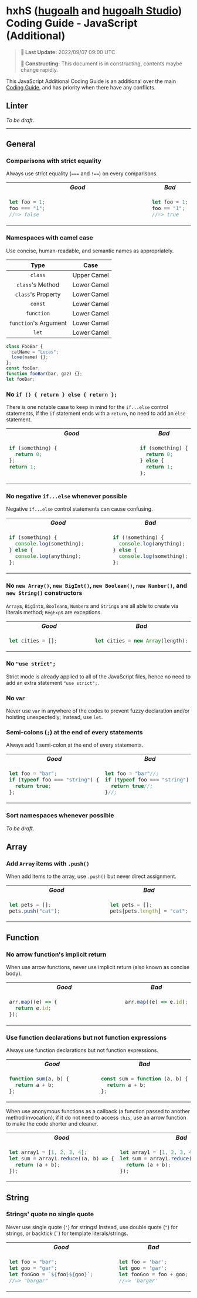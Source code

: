 [hugoalh]: https://github.com/hugoalh
[hugoalh-studio]: https://github.com/hugoalh-studio

# hxhS ([hugoalh][hugoalh] and [hugoalh Studio][hugoalh-studio]) Coding Guide - JavaScript (Additional)

> **📅 Last Update:** 2022/09/07 09:00 UTC
>
> **🚧 Constructing:** This document is in constructing, contents maybe change rapidly.

This JavaScript Additional Coding Guide is an additional over the main [Coding Guide](./main.md), and has priority when there have any conflicts.

## Linter

*To be draft.*

---

## General

### Comparisons with strict equality

Always use strict equality (`===` and `!==`) on every comparisons.

<table>
<tbody valign="top">
<tr>
<td align="center" width=100%><b><i>Good</i></b></td>
<td align="center" width=100%><b><i>Bad</i></b></td>
</tr>
<tr>
<td>

```js
let foo = 1;
foo === "1";
//=> false
```

</td>
<td>

```js
let foo = 1;
foo == "1";
//=> true
```

</td>
</tr>
</tbody>
</table>

### Namespaces with camel case

Use concise, human-readable, and semantic names as appropriately.

| **Type** | **Case** |
|:-:|:-:|
| `class` | Upper Camel |
| `class`'s Method  | Lower Camel |
| `class`'s Property  | Lower Camel |
| `const` | Lower Camel |
| `function` | Lower Camel |
| `function`'s Argument | Lower Camel |
| `let` | Lower Camel |

```js
class FooBar {
  catName = "Lucas";
  love(name) {};
};
const fooBar;
function fooBar(bar, gaz) {};
let fooBar;
```

### No `if () { return } else { return };`

There is one notable case to keep in mind for the `if...else` control statements, if the `if` statement ends with a `return`, no need to add an `else` statement.

<table>
<tbody valign="top">
<tr>
<td align="center" width=100%><b><i>Good</i></b></td>
<td align="center" width=100%><b><i>Bad</i></b></td>
</tr>
<tr>
<td>

```js
if (something) {
  return 0;
};
return 1;
```

</td>
<td>

```js
if (something) {
  return 0;
} else {
  return 1;
};
```

</td>
</tr>
</tbody>
</table>

### No negative `if...else` whenever possible

Negative `if...else` control statements can cause confusing.

<table>
<tbody valign="top">
<tr>
<td align="center" width=100%><b><i>Good</i></b></td>
<td align="center" width=100%><b><i>Bad</i></b></td>
</tr>
<tr>
<td>

```js
if (something) {
  console.log(something);
} else {
  console.log(anything);
};
```

</td>
<td>

```js
if (!something) {
  console.log(anything);
} else {
  console.log(something);
};
```

</td>
</tr>
</tbody>
</table>

### No `new Array()`, `new BigInt()`, `new Boolean()`, `new Number()`, and `new String()` constructors

`Array`s, `BigInt`s, `Boolean`s, `Number`s and `String`s are all able to create via literals method; `RegExp`s are exceptions.

<table>
<tbody valign="top">
<tr>
<td align="center" width=100%><b><i>Good</i></b></td>
<td align="center" width=100%><b><i>Bad</i></b></td>
</tr>
<tr>
<td>

```js
let cities = [];
```

</td>
<td>

```js
let cities = new Array(length);
```

</td>
</tr>
</tbody>
</table>

### No `"use strict";`

Strict mode is already applied to all of the JavaScript files, hence no need to add an extra statement `"use strict";`.

### No `var`

Never use `var` in anywhere of the codes to prevent fuzzy declaration and/or hoisting unexpectedly; Instead, use `let`.

### Semi-colons (`;`) at the end of every statements

Always add 1 semi-colon at the end of every statements.

<table>
<tbody valign="top">
<tr>
<td align="center" width=100%><b><i>Good</i></b></td>
<td align="center" width=100%><b><i>Bad</i></b></td>
</tr>
<tr>
<td>

```js
let foo = "bar";
if (typeof foo === "string") {
  return true;
};
```

</td>
<td>

```js
let foo = "bar"//;
if (typeof foo === "string") {
  return true//;
}//;
```

</td>
</tr>
</tbody>
</table>

### Sort namespaces whenever possible

*To be draft.*

## Array

### Add `Array` items with `.push()`

When add items to the array, use `.push()` but never direct assignment.

<table>
<tbody valign="top">
<tr>
<td align="center" width=100%><b><i>Good</i></b></td>
<td align="center" width=100%><b><i>Bad</i></b></td>
</tr>
<tr>
<td>

```js
let pets = [];
pets.push("cat");
```

</td>
<td>

```js
let pets = [];
pets[pets.length] = "cat";
```

</td>
</tr>
</tbody>
</table>

## Function

### No arrow function's implicit return

When use arrow functions, never use implicit return (also known as concise body).

<table>
<tbody valign="top">
<tr>
<td align="center" width=100%><b><i>Good</i></b></td>
<td align="center" width=100%><b><i>Bad</i></b></td>
</tr>
<tr>
<td>

```js
arr.map((e) => {
  return e.id;
});
```

</td>
<td>

```js
arr.map((e) => e.id);
```

</td>
</tr>
</tbody>
</table>

### Use function declarations but not function expressions

Always use function declarations but not function expressions.

<table>
<tbody valign="top">
<tr>
<td align="center" width=100%><b><i>Good</i></b></td>
<td align="center" width=100%><b><i>Bad</i></b></td>
</tr>
<tr>
<td>

```js
function sum(a, b) {
  return a + b;
};
```
</td>
<td>

```js
const sum = function (a, b) {
  return a + b;
};
```
</td>
</tr>
</tbody>
</table>

When use anonymous functions as a callback (a function passed to another method invocation), if it do not need to access `this`, use an arrow function to make the code shorter and cleaner.

<table>
<tbody valign="top">
<tr>
<td align="center" width=100%><b><i>Good</i></b></td>
<td align="center" width=100%><b><i>Bad</i></b></td>
</tr>
<tr>
<td>

```js
let array1 = [1, 2, 3, 4];
let sum = array1.reduce((a, b) => {
  return (a + b);
});
```
</td>
<td>

```js
let array1 = [1, 2, 3, 4];
let sum = array1.reduce(function (a, b) {
  return (a + b);
});

```
</td>
</tr>
</tbody>
</table>

## String

### Strings' quote no single quote

Never use single quote (`'`) for strings! Instead, use double quote (`"`) for strings, or backtick (<code>`</code>) for template literals/strings.

<table>
<tbody valign="top">
<tr>
<td align="center" width=100%><b><i>Good</i></b></td>
<td align="center" width=100%><b><i>Bad</i></b></td>
</tr>
<tr>
<td>

```js
let foo = "bar";
let goo = "gar";
let fooGoo = `${foo}${goo}`;
//=> "bargar"
```

</td>
<td>

```js
let foo = 'bar';
let goo = 'gar';
let fooGoo = foo + goo;
//=> 'bargar'
```

</td>
</tr>
</tbody>
</table>
